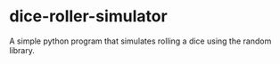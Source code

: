 # dice-roller-simulator
A simple python program that simulates rolling a dice using the random library. 
